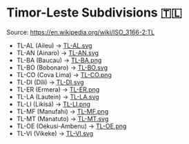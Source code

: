 # Timor-Leste Subdivisions 🇹🇱

Source: https://en.wikipedia.org/wiki/ISO_3166-2:TL

* TL-AL (Aileu) -> [TL-AL.svg](https://github.com/amckenna41/iso3166-flag-icons/blob/main/iso3166-2-icons/TL/TL-AL.svg)
* TL-AN (Ainaro) -> [TL-AN.svg](https://github.com/amckenna41/iso3166-flag-icons/blob/main/iso3166-2-icons/TL/TL-AN.svg)
* TL-BA (Baucau) -> [TL-BA.png](https://github.com/amckenna41/iso3166-flag-icons/blob/main/iso3166-2-icons/TL/TL-BA.png)
* TL-BO (Bobonaro) -> [TL-BO.svg](https://github.com/amckenna41/iso3166-flag-icons/blob/main/iso3166-2-icons/TL/TL-BO.svg)
* TL-CO (Cova Lima) -> [TL-CO.png](https://github.com/amckenna41/iso3166-flag-icons/blob/main/iso3166-2-icons/TL/TL-CO.png)
* TL-DI (Díli) -> [TL-DI.svg](https://github.com/amckenna41/iso3166-flag-icons/blob/main/iso3166-2-icons/TL/TL-DI.svg)
* TL-ER (Ermera) -> [TL-ER.png](https://github.com/amckenna41/iso3166-flag-icons/blob/main/iso3166-2-icons/TL/TL-ER.png)
* TL-LA (Lautein) -> [TL-LA.svg](https://github.com/amckenna41/iso3166-flag-icons/blob/main/iso3166-2-icons/TL/TL-LA.svg)
* TL-LI (Likisá) -> [TL-LI.png](https://github.com/amckenna41/iso3166-flag-icons/blob/main/iso3166-2-icons/TL/TL-LI.png)
* TL-MF (Manufahi) -> [TL-MF.png](https://github.com/amckenna41/iso3166-flag-icons/blob/main/iso3166-2-icons/TL/TL-MF.png)
* TL-MT (Manatuto) -> [TL-MT.svg](https://github.com/amckenna41/iso3166-flag-icons/blob/main/iso3166-2-icons/TL/TL-MT.svg)
* TL-OE (Oekusi-Ambenu) -> [TL-OE.png](https://github.com/amckenna41/iso3166-flag-icons/blob/main/iso3166-2-icons/TL/TL-OE.png)
* TL-VI (Vikeke) -> [TL-VI.svg](https://github.com/amckenna41/iso3166-flag-icons/blob/main/iso3166-2-icons/TL/TL-VI.svg)
